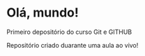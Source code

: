 # Olá, mundo!
 Primeiro depositório do curso Git e GITHUB

 Repositório criado duarante uma aula ao vivo!

